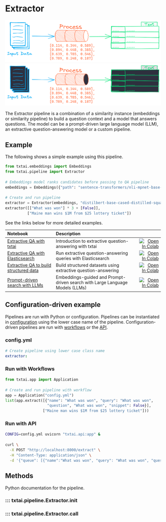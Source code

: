 # Extractor

![pipeline](../../images/pipeline.png#only-light)
![pipeline](../../images/pipeline-dark.png#only-dark)

The Extractor pipeline is a combination of a similarity instance (embeddings or similarity pipeline) to build a question context and a model that answers questions. The model can be a prompt-driven large language model (LLM), an extractive question-answering model or a custom pipeline.

## Example

The following shows a simple example using this pipeline.

```python
from txtai.embeddings import Embeddings
from txtai.pipeline import Extractor

# Embeddings model ranks candidates before passing to QA pipeline
embeddings = Embeddings({"path": "sentence-transformers/nli-mpnet-base-v2"})

# Create and run pipeline
extractor = Extractor(embeddings, "distilbert-base-cased-distilled-squad")
extractor([["What was won"] * 3 + [False]],
          ["Maine man wins $1M from $25 lottery ticket"])
```

See the links below for more detailed examples.

| Notebook  | Description  |       |
|:----------|:-------------|------:|
| [Extractive QA with txtai](https://github.com/neuml/txtai/blob/master/examples/05_Extractive_QA_with_txtai.ipynb) | Introduction to extractive question-answering with txtai | [![Open In Colab](https://colab.research.google.com/assets/colab-badge.svg)](https://colab.research.google.com/github/neuml/txtai/blob/master/examples/05_Extractive_QA_with_txtai.ipynb) |
| [Extractive QA with Elasticsearch](https://github.com/neuml/txtai/blob/master/examples/06_Extractive_QA_with_Elasticsearch.ipynb) | Run extractive question-answering queries with Elasticsearch | [![Open In Colab](https://colab.research.google.com/assets/colab-badge.svg)](https://colab.research.google.com/github/neuml/txtai/blob/master/examples/06_Extractive_QA_with_Elasticsearch.ipynb) |
| [Extractive QA to build structured data](https://github.com/neuml/txtai/blob/master/examples/20_Extractive_QA_to_build_structured_data.ipynb) | Build structured datasets using extractive question-answering | [![Open In Colab](https://colab.research.google.com/assets/colab-badge.svg)](https://colab.research.google.com/github/neuml/txtai/blob/master/examples/20_Extractive_QA_to_build_structured_data.ipynb) |
| [Prompt-driven search with LLMs](https://github.com/neuml/txtai/blob/master/examples/42_Prompt_driven_search_with_LLMs.ipynb) | Embeddings-guided and Prompt-driven search with Large Language Models (LLMs) | [![Open In Colab](https://colab.research.google.com/assets/colab-badge.svg)](https://colab.research.google.com/github/neuml/txtai/blob/master/examples/42_Prompt_driven_search_with_LLMs.ipynb) |

## Configuration-driven example

Pipelines are run with Python or configuration. Pipelines can be instantiated in [configuration](../../../api/configuration/#pipeline) using the lower case name of the pipeline. Configuration-driven pipelines are run with [workflows](../../../workflow/#configuration-driven-example) or the [API](../../../api#local-instance).

### config.yml
```yaml
# Create pipeline using lower case class name
extractor:
```

### Run with Workflows

```python
from txtai.app import Application

# Create and run pipeline with workflow
app = Application("config.yml")
list(app.extract([{"name": "What was won", "query": "What was won",
                   "question", "What was won", "snippet": False}], 
                 ["Maine man wins $1M from $25 lottery ticket"]))
```

### Run with API

```bash
CONFIG=config.yml uvicorn "txtai.api:app" &

curl \
  -X POST "http://localhost:8000/extract" \
  -H "Content-Type: application/json" \
  -d '{"queue": [{"name":"What was won", "query": "What was won", "question": "What was won", "snippet": false}], "texts": ["Maine man wins $1M from $25 lottery ticket"]}'
```

## Methods

Python documentation for the pipeline.

### ::: txtai.pipeline.Extractor.__init__
### ::: txtai.pipeline.Extractor.__call__
